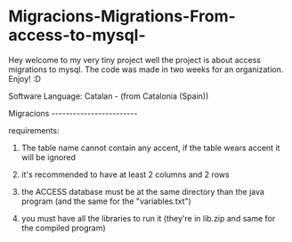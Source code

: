 # Migracions-Migrations-From-access-to-mysql-
Hey welcome to my very tiny project well the project is about access migrations to mysql. The code was made in two weeks for an organization. Enjoy! :D

Software Language: Catalan - (from Catalonia (Spain))

Migracions ------------------------

requirements:

1. The table name cannot contain any accent, if the table wears accent it will be ignored

2. it's recommended to have at least 2 columns and 2 rows

3. the ACCESS database must be at the same directory than the java program (and the same for the "variables.txt")

4. you must have all the libraries to run it (they're in lib.zip and same for the compiled program)
